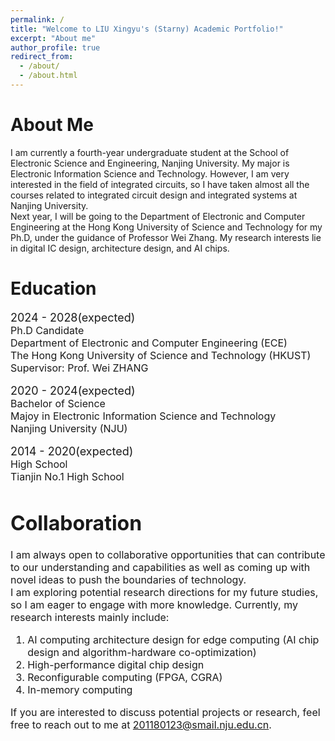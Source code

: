```yaml
---
permalink: /
title: "Welcome to LIU Xingyu's (Starny) Academic Portfolio!"
excerpt: "About me"
author_profile: true
redirect_from: 
  - /about/
  - /about.html
---
```


# About Me

I am currently a fourth-year undergraduate student at the School of Electronic Science and Engineering, Nanjing University. My major is Electronic Information Science and Technology. However, I am very interested in the field of integrated circuits, so I have taken almost all the courses related to integrated circuit design and integrated systems at Nanjing University. <br />
Next year, I will be going to the Department of Electronic and Computer Engineering at the Hong Kong University of Science and Technology for my Ph.D, under the guidance of Professor Wei Zhang. My research interests lie in digital IC design, architecture design, and AI chips.  

# Education

<font size=4>2024 - 2028(expected)<font size=3>  \
Ph.D Candidate  \
Department of Electronic and Computer Engineering (ECE)  \
The Hong Kong University of Science and Technology (HKUST)  \
Supervisor: Prof. Wei ZHANG<br />

<font size=4>2020 - 2024(expected)<font size=3>  \
Bachelor of Science  \
Majoy in Electronic Information Science and Technology   
Nanjing University (NJU)<br />

<font size=4>2014 - 2020(expected)<font size=3>  \
High School  \
Tianjin No.1 High School  <br />

# Collaboration
  
I am always open to collaborative opportunities that can contribute to our understanding and capabilities as well as coming up with novel ideas to push the boundaries of technology.  <br />
I am exploring potential research directions for my future studies, so I am eager to engage with more knowledge. Currently, my research interests mainly include:  

1. AI computing architecture design for edge computing (AI chip design and algorithm-hardware co-optimization)   
2. High-performance digital chip design   
3. Reconfigurable computing (FPGA, CGRA)   
4. In-memory computing   

If you are interested to discuss potential projects or research, feel free to reach out to me at 201180123@smail.nju.edu.cn.  

